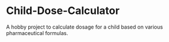 # Child-Dose-Calculator
A hobby project to calculate dosage for a child based on various pharmaceutical formulas.
